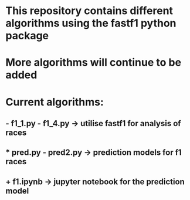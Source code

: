 # This repository contains different algorithms using the fastf1 python package
# More algorithms will continue to be added
# Current algorithms:
##       - f1_1.py - f1_4.py -> utilise fastf1 for analysis of races
##       * pred.py - pred2.py -> prediction models for f1 races
##       + f1.ipynb -> jupyter notebook for the prediction model